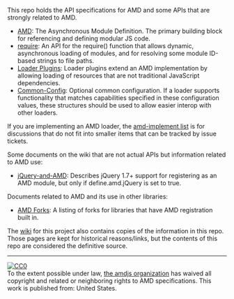 This repo holds the API specifications for AMD and some APIs that are strongly related to AMD.

* [AMD](https://github.com/amdjs/amdjs-api/blob/master/AMD.md): The Asynchronous Module Definition. The primary building block for referencing and defining modular JS code.
* [require](https://github.com/amdjs/amdjs-api/blob/master/require.md): An API for the require() function that allows dynamic, asynchronous loading of modules, and for resolving some module ID-based strings to file paths.
* [Loader Plugins](https://github.com/amdjs/amdjs-api/blob/master/LoaderPlugins.md): Loader plugins extend an AMD implementation by allowing loading of resources that are not traditional JavaScript dependencies.
* [Common-Config](https://github.com/amdjs/amdjs-api/blob/master/CommonConfig.md): Optional common configuration. If a loader supports functionality that matches capabilities specified in these configuration values, these structures should be used to allow easier interop with other loaders.

If you are implementing an AMD loader, the [amd-implement list](https://groups.google.com/group/amd-implement) is for discussions that do not fit into smaller items that can be tracked by issue tickets.

Some documents on the wiki that are not actual APIs but information related to AMD use:

* [jQuery-and-AMD](https://github.com/amdjs/amdjs-api/wiki/jQuery-and-AMD): Describes jQuery 1.7+ support for registering as an AMD module, but only if define.amd.jQuery is set to true.

Documents related to AMD and its use in other libraries:

* [AMD Forks](https://github.com/amdjs/amdjs-api/wiki/AMD-Forks): A listing of forks for libraries that have AMD registration built in.

The [wiki](https://github.com/amdjs/amdjs-api/wiki) for this project also contains copies of the information in this repo. Those pages are kept for historical reasons/links, but the contents of this repo are considered the definitive source.

---

<p xmlns:dct="http://purl.org/dc/terms/" xmlns:vcard="http://www.w3.org/2001/vcard-rdf/3.0#">
  <a rel="license"
     href="http://creativecommons.org/publicdomain/zero/1.0/">
    <img src="http://i.creativecommons.org/p/zero/1.0/88x31.png" style="border-style: none;" alt="CC0" />
  </a>
  <br />
  To the extent possible under law,
  <a rel="dct:publisher"
     href="https://github.com/amdjs">
    <span property="dct:title">the amdjs organization</span></a>
  has waived all copyright and related or neighboring rights to
  <span property="dct:title">AMD specifications</span>.
This work is published from:
<span property="vcard:Country" datatype="dct:ISO3166"
      content="US" about="https://github.com/amdjs">
  United States</span>.
</p>